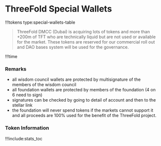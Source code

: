 # ThreeFold Special Wallets

!!!tokens type:special-wallets-table

> ThreeFold DMCC (Dubai) is acquiring lots of tokens and more than +200m of TFT who are technically liquid but are not used or available for the market. These tokens are reserved for our commercial roll out and DAO bases system will be used for the governance.

!!!time

### Remarks

- all wisdom council wallets are protected by multisignature of the members of the wisdom council
- all foundation wallets are protected by members of the foundation (4 on 6 need to sign)
- signatures can be checked by going to detail of account and then to the stellar link
- the foundation will never spend tokens if the markets cannot support it and all proceeds are 100% used for the benefit of the ThreeFold project.

### Token Information

!!!include:stats_toc

